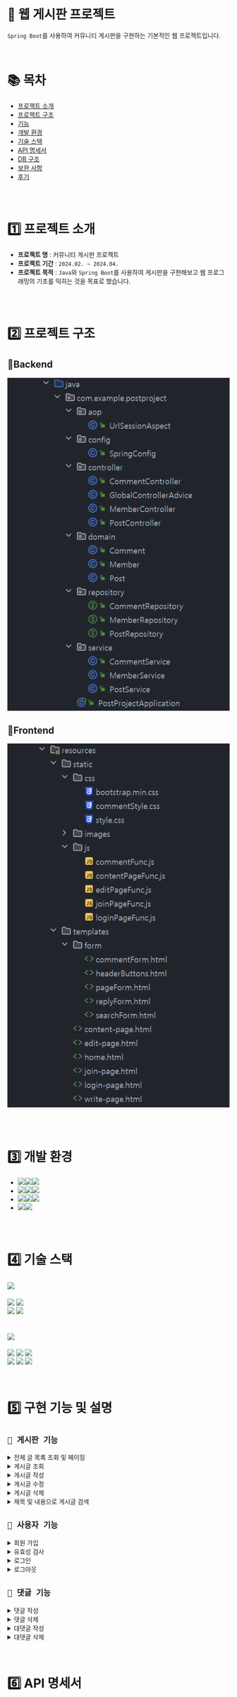 # 🥕 웹 게시판 프로젝트

`Spring Boot`를 사용하여 커뮤니티 게시판을 구현하는 기본적인 웹 프로젝트입니다.

<br/>

# 📚 목차

- [프로젝트 소개](#프로젝트-소개)
- [프로젝트 구조](#프로젝트-구조)
- [기능](#기능)
- [개발 환경](#개발-환경)
- [기술 스택](#기술-스택)
- [API 명세서](#API-명세서)
- [DB 구조](#DB-구조)
- [보완 사항](#보완-사항)
- [후기](#후기)

<br/>
<br/>

# 1️⃣ 프로젝트 소개

- **프로젝트 명** : 커뮤니티 게시판 프로젝트
- **프로젝트 기간** : `2024.02. ~ 2024.04.`
- **프로젝트 목적** : `Java`와 `Spring Boot`를 사용하여 게시판을 구현해보고 웹 프로그래밍의 기초를 익히는 것을 목표로
  했습니다.

<br/>
<br/>

# 2️⃣ 프로젝트 구조

## 📌Backend

![img.png](src/main/resources/static/images/img.png)

## 📌Frontend

![img_1.png](src/main/resources/static/images/img_1.png)

<br/>
<br/>

# 3️⃣ 개발 환경

- <img src="https://img.shields.io/badge/Framework-%23121011?style=for-the-badge"><img src="https://img.shields.io/badge/springboot-6DB33F?style=for-the-badge&logo=springboot&logoColor=white"><img src="https://img.shields.io/badge/3.2.2-515151?style=for-the-badge">
- <img src="https://img.shields.io/badge/Build-%23121011?style=for-the-badge"><img src="https://img.shields.io/badge/Gradle-02303A?style=for-the-badge&logo=Gradle&logoColor=white"><img src="https://img.shields.io/badge/8.5-515151?style=for-the-badge">
- <img src="https://img.shields.io/badge/Language-%23121011?style=for-the-badge"><img src="https://img.shields.io/badge/java-%23ED8B00?style=for-the-badge&logo=openjdk&logoColor=white"><img src="https://img.shields.io/badge/17-515151?style=for-the-badge">
- <img src="https://img.shields.io/badge/Project Encoding-%23121011?style=for-the-badge"><img src="https://img.shields.io/badge/UTF 8-EA2328?style=for-the-badge">

<br/>
<br/>

# 4️⃣ 기술 스택

### <img src="https://img.shields.io/badge/Backend-%23121011?style=for-the-badge">

<img src="https://img.shields.io/badge/java-007396?style=for-the-badge&logo=java&logoColor=white"> <img src="https://img.shields.io/badge/mysql-4479A1?style=for-the-badge&logo=mysql&logoColor=white">
<br/>
<img src="https://img.shields.io/badge/spring boot-6DB33F?style=for-the-badge&logo=spring-boot&logoColor=white"> <img src="https://img.shields.io/badge/spring-6DB33F?style=for-the-badge&logo=spring&logoColor=white">
<br/>
<br/>

### <img src="https://img.shields.io/badge/frontend-%23121011?style=for-the-badge">

<img src="https://img.shields.io/badge/HTML5-E34F26?style=for-the-badge&logo=html5&logoColor=white"> <img src="https://img.shields.io/badge/CSS3-1572B6?style=for-the-badge&logo=css3&logoColor=white"> <img src="https://img.shields.io/badge/JavaScript-F7DF1E?style=for-the-badge&logo=javascript&logoColor=black">
<br/>
<img src="https://img.shields.io/badge/Bootstrap-563D7C?style=for-the-badge&logo=bootstrap&logoColor=white"> <img src="https://img.shields.io/badge/jQuery-0769AD?style=for-the-badge&logo=jquery&logoColor=white"> <img src="https://img.shields.io/badge/Thymeleaf-005F0F?style=for-the-badge&logo=thymeleaf&logoColor=white">
<br/>
<br/>
<br/>

# 5️⃣ 구현 기능 및 설명

## `📌 게시판 기능`

<details>
<summary> 전체 글 목록 조회 및 페이징 </summary>

- 모든 게시글을 조회하며, 한 페이지에 15개의 게시글이 보이도록 페이징 처리를 했습니다.
- 이전 및 다음, 그리고 페이지 번호를 클릭하여 해당 페이지로 이동할 수 있습니다.

![img_3.png](src/main/resources/static/images/img_3.png)
![img_4.png](src/main/resources/static/images/img_4.png)

<hr/>
</details>

<details>
<summary> 게시글 조회 </summary>

- 게시글의 제목을 클릭하면 해당 게시글을 상세히 확인할 수 있습니다.

![img_5.png](src/main/resources/static/images/img_5.png)
![img_6.png](src/main/resources/static/images/img_6.png)

<hr/>
</details>

<details>
<summary> 게시글 작성 </summary>

- 회원만이 게시글을 작성할 수 있습니다.
- 제목과 내용을 모두 작성해야만 하며, 작성 시간은 자동으로 기록됩니다.

![img_7.png](src/main/resources/static/images/img_7.png)
![img_8.png](src/main/resources/static/images/img_8.png)
![img_9.png](src/main/resources/static/images/img_9.png)
![img_10.png](src/main/resources/static/images/img_10.png)

<hr/>
</details>

<details>
<summary> 게시글 수정 </summary>
- 게시글 작성자와 회원만이 게시글을 수정할 수 있습니다.
- 게시글 수정 시에는 제목과 내용을 수정할 수 있습니다.

![img_11.png](src/main/resources/static/images/img_11.png)
![img_12.png](src/main/resources/static/images/img_12.png)
![img_13.png](src/main/resources/static/images/img_13.png)

<hr/>
</details>

<details>
<summary> 게시글 삭제 </summary>

- 게시글 작성자와 회원만이 게시글을 삭제할 수 있습니다.

![img_14.png](src/main/resources/static/images/img_14.png)
![img_15.png](src/main/resources/static/images/img_15.png)

<hr/>
</details>

<details>
<summary> 제목 및 내용으로 게시글 검색 </summary>

- 제목 및 내용으로 게시글을 검색할 수 있습니다.

![img_19.png](src/main/resources/static/images/img_19.png)
![img_17.png](src/main/resources/static/images/img_17.png)

<hr/>
</details>

## `📌 사용자 기능`
<details>
<summary> 회원 가입 </summary>

- 회원 가입 시에는 아이디, 비밀번호, 이름, 닉네임을 입력해야 합니다.

![img_20.png](src/main/resources/static/images/img_20.png)
![img_21.png](src/main/resources/static/images/img_21.png)

<hr/>
</details>

<details>
<summary> 유효성 검사</summary>

- 회원 가입 시 아이디와 닉네임에 대해 유효성 검사를 진행합니다.
- 모든 칸은 필수 입력 칸입니다.

![img_22.png](src/main/resources/static/images/img_22.png)
![img_23.png](src/main/resources/static/images/img_23.png)

<hr/>
</details>

<details>
<summary> 로그인</summary>

- 아이디와 비밀번호를 입력하여 로그인할 수 있습니다.
- 로그인 시에는 세션을 생성하여 로그인 상태를 유지합니다.

![img_24.png](src/main/resources/static/images/img_24.png)
![img_25.png](src/main/resources/static/images/img_25.png)
![img_26.png](src/main/resources/static/images/img_26.png)
![img_27.png](src/main/resources/static/images/img_27.png)

<hr/>
</details>

<details>
<summary> 로그아웃 </summary>

- 로그인 상태에서만 로그아웃 버튼이 활성화 됩니다.
- 로그아웃 시에는 세션을 제거하여 로그아웃 상태로 전환합니다.

![img_28.png](src/main/resources/static/images/img_28.png)
![img_29.png](src/main/resources/static/images/img_29.png)

<hr/>
</details>

## `📌 댓글 기능`
<details>
<summary> 댓글 작성 </summary>

- 회원만이 댓글을 작성할 수 있습니다.
- 댓글을 작성하면 작성 시간이 자동으로 기록됩니다.

![img_31.png](src/main/resources/static/images/img_31.png)
![img_32.png](src/main/resources/static/images/img_32.png)

<hr/>
</details>
<details>
<summary>댓글 삭제</summary>

- 댓글 작성자일 경우 삭제 버튼이 활성화 됩니다.
- 댓글을 삭제하면 해당 댓글을 삭제하고, 대댓글이 있다면 대댓글도 함께 삭제됩니다.

![img_33.png](src/main/resources/static/images/img_33.png)
![img_34.png](src/main/resources/static/images/img_34.png)

<hr/>
</details>

<details>
<summary> 대댓글 작성 </summary>

- 회원은 댓글의 답글 버튼을 눌러, 대댓글을 작성할 수 있습니다.
- 대댓글을 작성하면 작성 시간이 자동으로 기록됩니다.
- 대댓글은 댓글의 아래에 위치하며, 댓글과 대댓글은 들여쓰기로 구분됩니다.

![img_35.png](src/main/resources/static/images/img_35.png)
![img_36.png](src/main/resources/static/images/img_36.png)

<hr/>
</details>

<details>
<summary> 대댓글 삭제</summary>

- 대댓글 작성자와 회원만이 대댓글을 삭제할 수 있습니다.
- 대댓글을 삭제하면 해당 대댓글만 삭제 됩니다.

![img_37.png](src/main/resources/static/images/img_37.png)
![img_38.png](src/main/resources/static/images/img_38.png)

<hr/>
</details>

<br/>
<br/>

# 6️⃣ API 명세서


<br/>
<br/>

# 7️⃣ DB 구조


<br/>
<br/>

# 8️⃣ 보완 사항


<br/>
<br/>

# 9️⃣ 후기